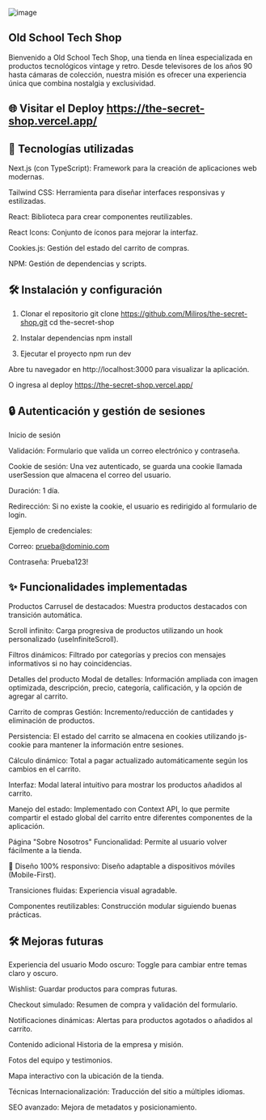 ![image](https://github.com/user-attachments/assets/597bae41-0f4e-41fc-bba1-e13a1b67ed55)

## Old School Tech Shop
Bienvenido a Old School Tech Shop, una tienda en línea especializada en productos tecnológicos vintage y retro. Desde televisores de los años 90 hasta cámaras de colección, nuestra misión es ofrecer una experiencia única que combina nostalgia y exclusividad.

## 🌐 Visitar el Deploy   https://the-secret-shop.vercel.app/
## 🚀 Tecnologías utilizadas
Next.js (con TypeScript): Framework para la creación de aplicaciones web modernas.

Tailwind CSS: Herramienta para diseñar interfaces responsivas y estilizadas.

React: Biblioteca para crear componentes reutilizables.

React Icons: Conjunto de íconos para mejorar la interfaz.

Cookies.js: Gestión del estado del carrito de compras.

NPM: Gestión de dependencias y scripts.

## 🛠 Instalación y configuración
1. Clonar el repositorio
git clone https://github.com/Miliros/the-secret-shop.git
cd the-secret-shop

2. Instalar dependencias
npm install

3. Ejecutar el proyecto
npm run dev

Abre tu navegador en http://localhost:3000 para visualizar la aplicación.

O ingresa al deploy https://the-secret-shop.vercel.app/
   
## 🔒 Autenticación y gestión de sesiones
Inicio de sesión

Validación: Formulario que valida un correo electrónico y contraseña.

Cookie de sesión: Una vez autenticado, se guarda una cookie llamada userSession que almacena el correo del usuario.

Duración: 1 día.

Redirección: Si no existe la cookie, el usuario es redirigido al formulario de login.

Ejemplo de credenciales:

Correo: prueba@dominio.com

Contraseña: Prueba123!

## ✨ Funcionalidades implementadas

Productos
Carrusel de destacados: Muestra productos destacados con transición automática.

Scroll infinito: Carga progresiva de productos utilizando un hook personalizado (useInfiniteScroll).

Filtros dinámicos: Filtrado por categorías y precios con mensajes informativos si no hay coincidencias.

Detalles del producto
Modal de detalles: Información ampliada con imagen optimizada, descripción, precio, categoría, calificación, y la opción de agregar al carrito.

Carrito de compras
Gestión: Incremento/reducción de cantidades y eliminación de productos.

Persistencia: El estado del carrito se almacena en cookies utilizando js-cookie para mantener la información entre sesiones.

Cálculo dinámico: Total a pagar actualizado automáticamente según los cambios en el carrito.

Interfaz: Modal lateral intuitivo para mostrar los productos añadidos al carrito.

Manejo del estado: Implementado con Context API, lo que permite compartir el estado global del carrito entre diferentes componentes de la aplicación.

Página "Sobre Nosotros"
Funcionalidad: Permite al usuario volver fácilmente a la tienda.

🌟 Diseño
100% responsivo: Diseño adaptable a dispositivos móviles (Mobile-First).

Transiciones fluidas: Experiencia visual agradable.

Componentes reutilizables: Construcción modular siguiendo buenas prácticas.

## 🛠 Mejoras futuras

Experiencia del usuario
Modo oscuro: Toggle para cambiar entre temas claro y oscuro.

Wishlist: Guardar productos para compras futuras.

Checkout simulado: Resumen de compra y validación del formulario.

Notificaciones dinámicas: Alertas para productos agotados o añadidos al carrito.

Contenido adicional
Historia de la empresa y misión.

Fotos del equipo y testimonios.

Mapa interactivo con la ubicación de la tienda.

Técnicas
Internacionalización: Traducción del sitio a múltiples idiomas.

SEO avanzado: Mejora de metadatos y posicionamiento.

